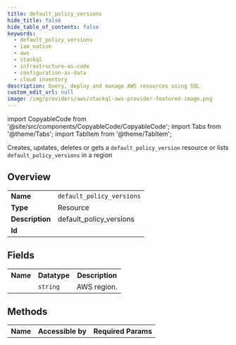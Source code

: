 ```yaml
---
title: default_policy_versions
hide_title: false
hide_table_of_contents: false
keywords:
  - default_policy_versions
  - iam_native
  - aws
  - stackql
  - infrastructure-as-code
  - configuration-as-data
  - cloud inventory
description: Query, deploy and manage AWS resources using SQL
custom_edit_url: null
image: /img/providers/aws/stackql-aws-provider-featured-image.png
---
```


import CopyableCode from '@site/src/components/CopyableCode/CopyableCode';
import Tabs from '@theme/Tabs';
import TabItem from '@theme/TabItem';

Creates, updates, deletes or gets a <code>default_policy_version</code> resource or lists <code>default_policy_versions</code> in a region

## Overview
<table><tbody>
<tr><td><b>Name</b></td><td><code>default_policy_versions</code></td></tr>
<tr><td><b>Type</b></td><td>Resource</td></tr>
<tr><td><b>Description</b></td><td>default_policy_versions</td></tr>
<tr><td><b>Id</b></td><td><CopyableCode code="aws.iam_native.default_policy_versions" /></td></tr>
</tbody></table>

## Fields
<table><tbody><tr><th>Name</th><th>Datatype</th><th>Description</th></tr><tr><td><CopyableCode code="region" /></td><td><code>string</code></td><td>AWS region.</td></tr>
</tbody></table>

## Methods

<table><tbody>
  <tr>
    <th>Name</th>
    <th>Accessible by</th>
    <th>Required Params</th>
  </tr>
</tbody></table>






